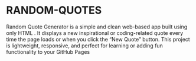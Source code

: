# RANDOM-QUOTES
Random Quote Generator is a simple and clean web-based app built using only HTML . It displays a new inspirational or coding-related quote every time the page loads or when you click the “New Quote” button. This project is lightweight, responsive, and perfect for learning or adding fun functionality to your GitHub Pages 
